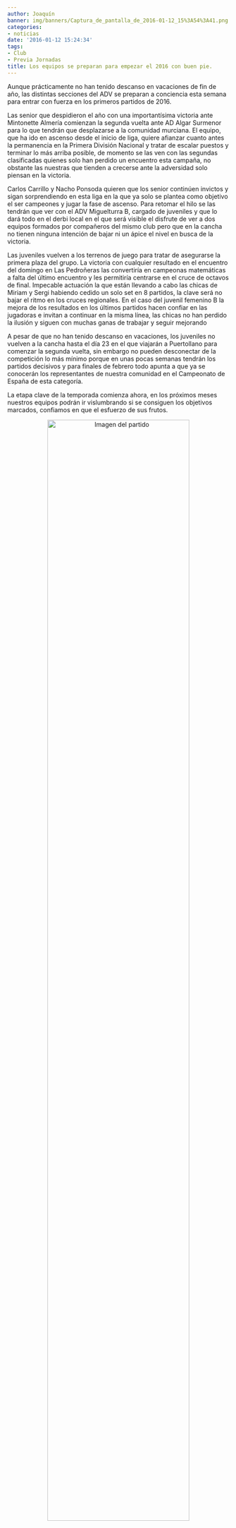```yaml
---
author: Joaquín
banner: img/banners/Captura_de_pantalla_de_2016-01-12_15%3A54%3A41.png
categories:
- noticias
date: '2016-01-12 15:24:34'
tags:
- Club
- Previa Jornadas
title: Los equipos se preparan para empezar el 2016 con buen pie.
---
```


Aunque prácticamente no han tenido descanso en vacaciones de fin de año, las distintas secciones del ADV se preparan a conciencia esta semana para entrar con fuerza en los primeros partidos de 2016.

Las senior que despidieron el año con una importantísima victoria ante Mintonette Almería comienzan la segunda vuelta ante AD Algar Surmenor para lo que tendrán que desplazarse a la comunidad murciana. El equipo, que ha ido en ascenso desde el inicio de liga, quiere afianzar cuanto antes la permanencia en la Primera División Nacional y tratar de escalar puestos y terminar lo más arriba posible, de momento se las ven con las segundas clasificadas quienes solo han perdido un encuentro esta campaña, no obstante las nuestras que tienden a crecerse ante la adversidad solo piensan en la victoria.

Carlos Carrillo y Nacho Ponsoda quieren que los senior continúen invictos y sigan sorprendiendo en esta liga en la que ya solo se plantea como objetivo el ser campeones y jugar la fase de ascenso. Para retomar el hilo se las tendrán que ver con el ADV Miguelturra B, cargado de juveniles y que lo dará todo en el derbi local en el que será visible el disfrute de ver a dos equipos formados por compañeros del mismo club pero que en la cancha no tienen ninguna intención de bajar ni un ápice el nivel en busca de la victoria.

Las juveniles vuelven a los terrenos de juego para tratar de asegurarse la primera plaza del grupo. La victoria con cualquier resultado en el encuentro del domingo en Las Pedroñeras las convertiría en campeonas matemáticas a falta del último encuentro y les permitiría centrarse en el cruce de octavos de final. Impecable actuación la que están llevando a cabo las chicas de Miriam y Sergi habiendo cedido un solo set en 8 partidos, la clave será no bajar el ritmo en los cruces regionales. En el caso del juvenil femenino B la mejora de los resultados en los últimos partidos hacen confiar en las jugadoras e invitan a continuar en la misma línea, las chicas no han perdido la ilusión y siguen con muchas ganas de trabajar y seguir mejorando

A pesar de que no han tenido descanso en vacaciones, los juveniles no vuelven a la cancha hasta el día 23 en el que viajarán a Puertollano para comenzar la segunda vuelta, sin embargo no pueden desconectar de la competición lo más mínimo porque en unas pocas semanas tendrán los partidos decisivos y para finales de febrero todo apunta a que ya se conocerán los representantes de nuestra comunidad en el Campeonato de España de esta categoría.

La etapa clave de la temporada comienza ahora, en los próximos meses nuestros equipos podrán ir vislumbrando si se consiguen los objetivos marcados, confiamos en que el esfuerzo de sus frutos.

<center>
<a target="_new" href="http://www.advmiguelturra.org/img/banners/Captura%20de%20pantalla%20de%202016-01-12%2015%3A54%3A41.png"> 
<img alt="Imagen del partido" width="80%" align="center" src="http://www.advmiguelturra.org/img/banners/Captura%20de%20pantalla%20de%202016-01-12%2015%3A54%3A41.png"/> </a> </center>

